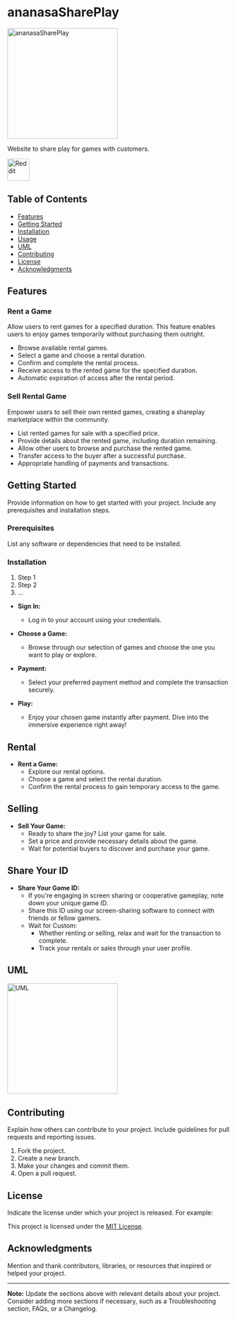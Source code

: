 # ananasaSharePlay

<img src="https://github.com/BDR-Pro/ananasaSharePlay/assets/91114465/1b0f839f-81e8-4c59-a61b-ccb770dfbc0e" alt="ananasaSharePlay" width="250"/>


Website to share play for games with customers.

  <a href="https://www.reddit.com/r/ananasaSharePlay/" target="_blank">
        <img src="https://github.com/BDR-Pro/ananasaSharePlay/assets/91114465/691cd88e-25a4-4528-8909-5140fe0246a7" alt="Reddit" width="50">
    </a>

## Table of Contents

- [Features](#features)
- [Getting Started](#getting-started)
- [Installation](#installation)
- [Usage](#usage)
- [UML](#UML)
- [Contributing](#contributing)
- [License](#license)
- [Acknowledgments](#acknowledgments) 

## Features

### Rent a Game

Allow users to rent games for a specified duration. This feature enables users to enjoy games temporarily without purchasing them outright.

- Browse available rental games.
- Select a game and choose a rental duration.
- Confirm and complete the rental process.
- Receive access to the rented game for the specified duration.
- Automatic expiration of access after the rental period.

### Sell Rental Game

Empower users to sell their own rented games, creating a shareplay marketplace within the community.

- List rented games for sale with a specified price.
- Provide details about the rented game, including duration remaining.
- Allow other users to browse and purchase the rented game.
- Transfer access to the buyer after a successful purchase.
- Appropriate handling of payments and transactions.

## Getting Started

Provide information on how to get started with your project. Include any prerequisites and installation steps.

### Prerequisites

List any software or dependencies that need to be installed.

### Installation

1. Step 1
2. Step 2
3. ...

- **Sign In:**
  - Log in to your account using your credentials.

- **Choose a Game:**
  - Browse through our selection of games and choose the one you want to play or explore.

- **Payment:**
  - Select your preferred payment method and complete the transaction securely.

- **Play:**
  - Enjoy your chosen game instantly after payment. Dive into the immersive experience right away!

## Rental

- **Rent a Game:**
  - Explore our rental options.
  - Choose a game and select the rental duration.
  - Confirm the rental process to gain temporary access to the game.

## Selling

- **Sell Your Game:**
  - Ready to share the joy? List your game for sale.
  - Set a price and provide necessary details about the game.
  - Wait for potential buyers to discover and purchase your game.

## Share Your ID

- **Share Your Game ID:**
  - If you're engaging in screen sharing or cooperative gameplay, note down your unique game ID.
  - Share this ID using our screen-sharing software to connect with friends or fellow gamers.
  - Wait for Custom:
    - Whether renting or selling, relax and wait for the transaction to complete.
    - Track your rentals or sales through your user profile.
   
## UML

<img src="https://github.com/BDR-Pro/ananasaSharePlay/assets/91114465/b81c4b2f-3362-441a-ae6c-c2e5e36113d8" alt="UML" width="250"/>



## Contributing

Explain how others can contribute to your project. Include guidelines for pull requests and reporting issues.

1. Fork the project.
2. Create a new branch.
3. Make your changes and commit them.
4. Open a pull request.

## License

Indicate the license under which your project is released. For example:

This project is licensed under the [MIT License](LICENSE).

## Acknowledgments

Mention and thank contributors, libraries, or resources that inspired or helped your project.

---

**Note:** Update the sections above with relevant details about your project. Consider adding more sections if necessary, such as a Troubleshooting section, FAQs, or a Changelog.
